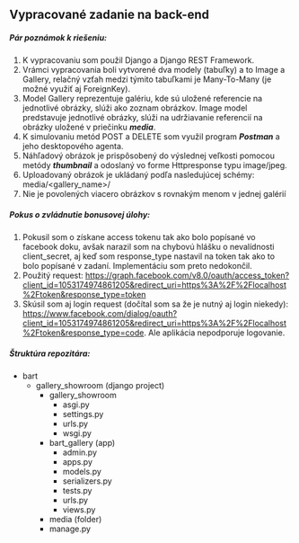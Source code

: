 ## Vypracované zadanie na back-end
##### Pár poznámok k riešeniu:
  1. K vypracovaniu som použil Django a Django REST Framework.
  2. Vrámci vypracovania boli vytvorené dva modely (tabuľky) a to Image a Gallery, relačný vzťah medzi týmito tabuľkami je
     Many-To-Many (je možné využiť aj ForeignKey).
  3. Model Gallery reprezentuje galériu, kde sú uložené referencie na jednotlivé obrázky, slúži ako zoznam obrázkov. Image model          predstavuje jednotlivé obrázky, slúži na udržiavanie referencií na obrázky uložené v priečinku ***media***.
  3. K simulovaniu metód POST a DELETE som využil program ***Postman*** a jeho desktopového agenta.   
  4. Náhľadový obrázok je prispôsobený do výslednej veľkosti pomocou metódy ***thumbnail*** a odoslaný vo forme Httpresponse typu          image/jpeg.
  5. Uploadovaný obrázok je ukládaný podľa nasledujúcej schémy: media/<gallery_name>/<image>
  6. Nie je povolených viacero obrázkov s rovnakým menom v jednej galérií
 
##### Pokus o zvládnutie bonusovej úlohy:
  1. Pokusil som o získane access tokenu tak ako bolo popísané vo facebook doku, avšak narazil som na chybovú hlášku o nevalídnosti        client_secret, aj keď som response_type nastavil na token tak ako to bolo popísané v zadaní. Implementáciu som preto nedokončil.
  2. Použitý request: https://graph.facebook.com/v8.0/oauth/access_token?client_id=1053174974861205&redirect_uri=https%3A%2F%2Flocalhost%2Ftoken&response_type=token
  3. Skúsil som aj login request (dočítal som sa že je nutný aj login niekedy): https://www.facebook.com/dialog/oauth?client_id=1053174974861205&redirect_uri=https%3A%2F%2Flocalhost%2Ftoken&response_type=code. Ale aplikácia nepodporuje logovanie. 

##### Štruktúra repozitára:
  - bart
    - gallery_showroom (django project)
      - gallery_showroom 
        - asgi.py
        - settings.py
        - urls.py
        - wsgi.py
      - bart_gallery (app)
        - admin.py
        - apps.py
        - models.py
        - serializers.py
        - tests.py
        - urls.py
        - views.py
      - media (folder)
      - manage.py
